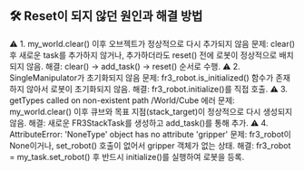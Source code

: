 
## 🛠 Reset이 되지 않던 원인과 해결 방법
⚠️ 1. my_world.clear() 이후 오브젝트가 정상적으로 다시 추가되지 않음
문제: clear() 후 새로운 task를 추가하지 않거나, 추가하더라도 reset() 전에 로봇이 정상적으로 배치되지 않음.
해결: clear() → add_task() → reset() 순서로 수행.
⚠️ 2. SingleManipulator가 초기화되지 않음
문제: fr3_robot.is_initialized() 함수가 존재하지 않아서 로봇이 초기화되지 않음.
해결: fr3_robot.initialize()를 직접 호출.
⚠️ 3. getTypes called on non-existent path /World/Cube 에러
문제: my_world.clear() 이후 큐브와 목표 지점(stack_target)이 정상적으로 다시 생성되지 않음.
해결: 새로운 FR3StackTask를 생성하고 add_task()를 통해 추가.
⚠️ 4. AttributeError: 'NoneType' object has no attribute 'gripper'
문제: fr3_robot이 None이거나, set_robot() 호출이 없어서 gripper 객체가 없는 상태.
해결: fr3_robot = my_task.set_robot() 후 반드시 initialize()를 실행하여 로봇을 등록.